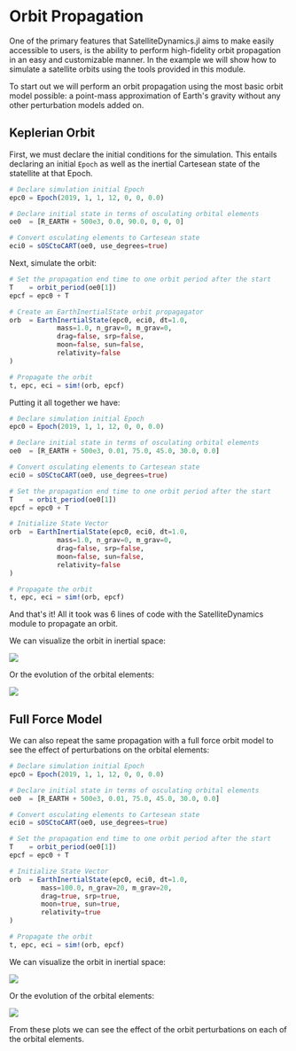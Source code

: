 # Orbit Propagation

One of the primary features that SatelliteDynamics.jl aims to make easily accessible to users, is the ability to perform high-fidelity orbit propagation in an easy and customizable manner. In the example we will show how to simulate a satellite orbits using the tools provided in this module.

To start out we will perform an orbit propagation using the most basic orbit 
model possible: a point-mass approximation of Earth's gravity without any 
other perturbation models added on. 

## Keplerian Orbit

First, we must declare the initial conditions for the simulation. This entails 
declaring an initial `Epoch` as well as the inertial Cartesean state of the 
statellite at that Epoch. 

```julia
# Declare simulation initial Epoch
epc0 = Epoch(2019, 1, 1, 12, 0, 0, 0.0) 

# Declare initial state in terms of osculating orbital elements
oe0  = [R_EARTH + 500e3, 0.0, 90.0, 0, 0, 0]

# Convert osculating elements to Cartesean state
eci0 = sOSCtoCART(oe0, use_degrees=true)
```

Next, simulate the orbit:

```julia
# Set the propagation end time to one orbit period after the start
T    = orbit_period(oe0[1])
epcf = epc0 + T

# Create an EarthInertialState orbit propagagator
orb  = EarthInertialState(epc0, eci0, dt=1.0,
            mass=1.0, n_grav=0, m_grav=0,
            drag=false, srp=false,
            moon=false, sun=false,
            relativity=false
)

# Propagate the orbit
t, epc, eci = sim!(orb, epcf)
```

Putting it all together we have:

```julia
# Declare simulation initial Epoch
epc0 = Epoch(2019, 1, 1, 12, 0, 0, 0.0) 

# Declare initial state in terms of osculating orbital elements
oe0  = [R_EARTH + 500e3, 0.01, 75.0, 45.0, 30.0, 0.0]

# Convert osculating elements to Cartesean state
eci0 = sOSCtoCART(oe0, use_degrees=true)

# Set the propagation end time to one orbit period after the start
T    = orbit_period(oe0[1])
epcf = epc0 + T

# Initialize State Vector
orb  = EarthInertialState(epc0, eci0, dt=1.0,
            mass=1.0, n_grav=0, m_grav=0,
            drag=false, srp=false,
            moon=false, sun=false,
            relativity=false
)

# Propagate the orbit
t, epc, eci = sim!(orb, epcf)
```

And that's it! All it took was 6 lines of code with the SatelliteDynamics 
module to propagate an orbit. 

We can visualize the orbit in inertial space:

![](../plots/keplerian_orbit.svg)

Or the evolution of the orbital elements:

![](../plots/keplerian_elements.svg)

## Full Force Model

We can also repeat the same propagation with a full force orbit model to see the
effect of perturbations on the orbital elements:

```julia
# Declare simulation initial Epoch
epc0 = Epoch(2019, 1, 1, 12, 0, 0, 0.0) 

# Declare initial state in terms of osculating orbital elements
oe0  = [R_EARTH + 500e3, 0.01, 75.0, 45.0, 30.0, 0.0]

# Convert osculating elements to Cartesean state
eci0 = sOSCtoCART(oe0, use_degrees=true)

# Set the propagation end time to one orbit period after the start
T    = orbit_period(oe0[1])
epcf = epc0 + T

# Initialize State Vector
orb  = EarthInertialState(epc0, eci0, dt=1.0,
        mass=100.0, n_grav=20, m_grav=20,
        drag=true, srp=true,
        moon=true, sun=true,
        relativity=true
)

# Propagate the orbit
t, epc, eci = sim!(orb, epcf)
```

We can visualize the orbit in inertial space:

![](../plots/fullforce_orbit.svg)

Or the evolution of the orbital elements:

![](../plots/fullforce_elements.svg)

From these plots we can see the effect of the orbit perturbations on each of the
orbital elements.